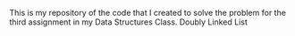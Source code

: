This is my repository of the code that I created to solve the problem for the third assignment in my Data Structures Class. Doubly Linked List
